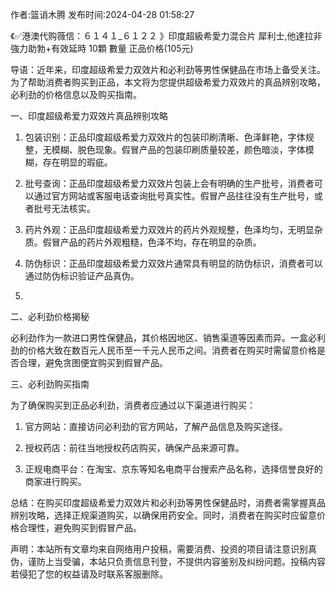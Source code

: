 <p>作者:篮诮木腾 发布时间:2024-04-28 01:58:27</p>
<p>《✅港澳代购薇信：６１４１_６１２２ 》印度超級希愛力混合片 犀利士,他達拉非 強力助勃+有效延時 10顆 數量 正品价格(105元) </p>
									<p></p><p>导语：近年来，印度超级希爱力双效片和必利劲等男性保健品在市场上备受关注。为了帮助消费者购买到正品，本文将为您提供超级希爱力双效片的真品辨别攻略，必利劲的价格信息以及购买指南。</p><p>一、印度超级希爱力双效片真品辨别攻略</p><ol style class><li><p>包装识别：正品印度超级希爱力双效片的包装印刷清晰、色泽鲜艳，字体规整，无模糊、脱色现象。假冒产品的包装印刷质量较差，颜色暗淡，字体模糊，存在明显的瑕疵。</p></li><li><p>批号查询：正品印度超级希爱力双效片包装上会有明确的生产批号，消费者可以通过官方网站或客服电话查询批号真实性。假冒产品往往没有生产批号，或者批号无法核实。</p></li><li><p>药片外观：正品印度超级希爱力双效片的药片外观规整，色泽均匀，无明显杂质。假冒产品的药片外观粗糙，色泽不均，存在明显的杂质。</p></li><li><p>防伪标识：正品印度超级希爱力双效片通常具有明显的防伪标识，消费者可以通过防伪标识验证产品真伪。</p></li><li><p></p></li></ol><p>二、必利劲价格揭秘</p><p>必利劲作为一款进口男性保健品，其价格因地区、销售渠道等因素而异。一盒必利劲的价格大致在数百元人民币至一千元人民币之间。消费者在购买时需留意价格是否合理，避免贪图便宜购买到假冒产品。</p><p>三、必利劲购买指南</p><p>为了确保购买到正品必利劲，消费者应通过以下渠道进行购买：</p><ol style class><li><p>官方网站：直接访问必利劲的官方网站，了解产品信息及购买途径。</p></li><li><p>授权药店：前往当地授权药店购买，确保产品来源可靠。</p></li><li><p>正规电商平台：在淘宝、京东等知名电商平台搜索产品名称，选择信誉良好的商家进行购买。</p></li></ol><p>总结：在购买印度超级希爱力双效片和必利劲等男性保健品时，消费者需掌握真品辨别攻略，选择正规渠道购买，以确保用药安全。同时，消费者在购买时应留意价格合理性，避免购买到假冒产品。</p><p></p><p></p>				声明：本站所有文章均来自网络用户投稿，需要消费、投资的项目请注意识别真伪，谨防上当受骗，本站只负责信息刊登，不提供内容鉴别及纠纷问题。投稿内容若侵犯了您的权益请及时联系客服删除。				
